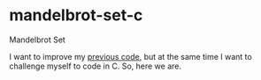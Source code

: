 # mandelbrot-set-c
Mandelbrot Set


I want to improve my [previous code](https://github.com/mrizaln/mandelbrot-set), but at the same time I want to challenge myself to code in C. So, here we are.

